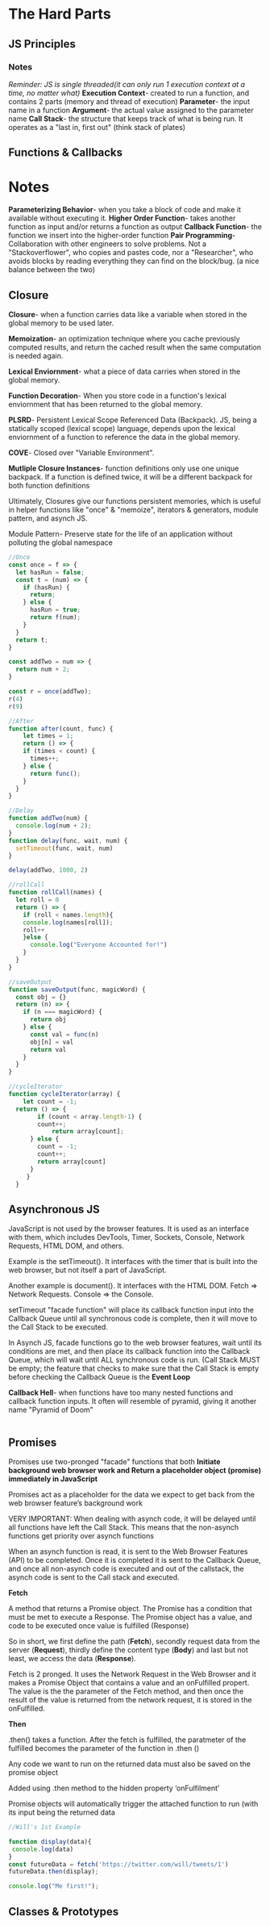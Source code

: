 # The Hard Parts
## JS Principles
### Notes
*Reminder: JS is single threaded(it can only run 1 execution context at a time, no matter what)*
**Execution Context**- created to run a function, and contains 2 parts (memory and thread of execution)
**Parameter**- the input name in a function
**Argument**- the actual value assigned to the parameter name
**Call Stack**- the structure that keeps track of what is being run. It operates as a "last in, first out" (think stack of plates)

## Functions & Callbacks
# Notes
**Parameterizing Behavior**- when you take a block of code and make it available without executing it.
**Higher Order Function**- takes another function as input and/or returns a function as output 
**Callback Function**- the function we insert into the higher-order function
**Pair Programming**- Collaboration with other engineers to solve problems. Not a "Stackoverflower", who copies and pastes code, nor a "Researcher", who avoids blocks by reading everything they can find on the block/bug. (a nice balance between the two) 

## Closure
**Closure**- when a function carries data like a variable when stored in the global memory to be used later.

**Memoization**- an optimization technique where you cache previously computed results, and return the cached result when the same computation is needed again.

**Lexical Enviornment**- what a piece of data carries when stored in the global memory.

**Function Decoration**- When you store code in a function's lexical enviornment that has been returned to the global memory.

**PLSRD**- Persistent Lexical Scope Referenced Data (Backpack). JS, being a statically scoped (lexical scope) language, depends upon the lexical enviornment of a function to reference the data in the global memory.

**COVE**- Closed over "Variable Environment".

**Mutliple Closure Instances**- function definitions only use one unique backpack. If a function is defined twice, it will be a different backpack for both function definitions

Ultimately, Closures give our functions persistent memories, which is useful in helper functions like "once" & "memoize", iterators & generators, module pattern, and asynch JS.

Module Pattern- Preserve state for the life of an application without polluting the global namespace

```javascript
//Once
const once = f => {
  let hasRun = false;
  const t = (num) => {  
    if (hasRun) {
      return;
    } else {
      hasRun = true;
      return f(num);
    }
  }
  return t;
}

const addTwo = num => {
  return num + 2;
}

const r = once(addTwo);
r(4)
r(9)

//After
function after(count, func) {
  	let times = 1;	
  	return () => {
  	if (times < count) {
      times++;
    } else {
      return func();
    }
  }
}

//Delay
function addTwo(num) {
  console.log(num + 2);
}
function delay(func, wait, num) {
  setTimeout(func, wait, num)
}

delay(addTwo, 1000, 2)

//rollCall
function rollCall(names) {
  let roll = 0
  return () => {
    if (roll < names.length){
    console.log(names[roll]);
    roll++
    }else {
      console.log("Everyone Accounted for!")
    }
  }
}

//saveOutput
function saveOutput(func, magicWord) {
  const obj = {}
  return (n) => {
    if (n === magicWord) {
      return obj
    } else {
      const val = func(n)
      obj[n] = val
      return val
    }
  }
}

//cycleIterator
function cycleIterator(array) {
	let count = -1;
  return () => {
    	if (count < array.length-1) {
        count++;
    		return array[count];
      } else {
        count = -1;
        count++;
        return array[count]
      }
 	 }
  }
```
## Asynchronous JS
JavaScript is not used by the browser features. It is used as an interface with them, which includes DevTools, Timer, Sockets, Console, Network Requests, HTML DOM, and others.

Example is the setTimeout(). It interfaces with the timer that is built into the web browser, but not itself a part of JavaScript.

Another example is document(). It interfaces with the HTML DOM. Fetch => Network Requests. Console => the Console.

setTimeout "facade function" will place its callback function input into the Callback Queue until all synchronous code is complete, then it will move to the Call Stack to be executed.

In Asynch JS, facade functions go to the web browser features, wait until its conditions are met, and then place its callback function into the Callback Queue, which will wait until ALL synchronous code is run. (Call Stack MUST be empty; the feature that checks to make sure that the Call Stack is empty before checking the Callback Queue is the **Event Loop**

**Callback Hell**- when functions have too many nested functions and callback function inputs. It often will resemble of pyramid, giving it another name "Pyramid of Doom"

```javascript

```
## Promises

Promises use two-pronged "facade" functions that both **Initiate background web browser work and Return a placeholder object (promise) immediately in JavaScript**

Promises act as a placeholder for the data we expect to get back from the web
browser feature’s background work

VERY IMPORTANT: When dealing with asynch code, it will be delayed until all functions have left the Call Stack. This means that the non-asynch functions get priority over asynch functions

When an asynch function is read, it is sent to the Web Browser Features (API) to be completed. Once it is completed it is sent to the Callback Queue, and once all non-asynch code is executed and out of the callstack, the asynch code is sent to the Call stack and executed.

**Fetch**

A method that returns a Promise object. The Promise has a condition that must be met to execute a Response. The Promise object has a value, and code to be executed once value is fulfilled (Response)

So in short, we first define the path (**Fetch**), secondly request data from the server (**Request**), thirdly define the content type (**Body**) and last but not least, we access the data (**Response**).

Fetch is 2 pronged. It uses the Network Request in the Web Browser and it makes a Promise Object that contains a value and an onFulfilled propert. The value is the the parameter of the Fetch method, and then once the result of the value is returned from the network request, it is stored in the onFulfilled.

**Then**

.then() takes a function. After the fetch is fulfilled, the paratmeter of the fulfilled becomes the parameter of the function in .then ()

Any code we want to run on the returned data must also be saved on the promise
object

Added using .then method to the hidden property ‘onFulfilment’

Promise objects will automatically trigger the attached function to run (with its
input being the returned data 

```javascript
//Will's 1st Example

function display(data){
 console.log(data)
}
const futureData = fetch('https://twitter.com/will/tweets/1')
futureData.then(display);

console.log("Me first!");


```
## Classes & Prototypes
```javascript

```

